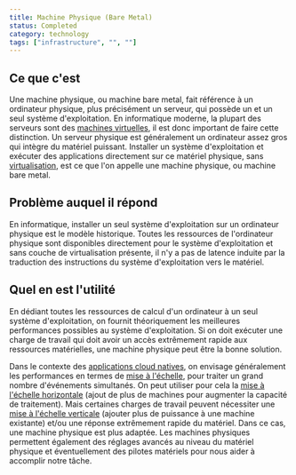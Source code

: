 ```yaml
---
title: Machine Physique (Bare Metal)
status: Completed
category: technology
tags: ["infrastructure", "", ""]
---
```


## Ce que c'est

Une machine physique, ou machine bare metal, fait référence à un ordinateur physique, plus précisément un serveur, qui possède un et un seul système d'exploitation.
En informatique moderne, la plupart des serveurs sont des [machines virtuelles](/virtual-machine/), il est donc important de faire cette distinction. 
Un serveur physique est généralement un ordinateur assez gros qui intègre du matériel puissant.
Installer un système d'exploitation et exécuter des applications directement sur ce matériel physique,
sans [virtualisation](/virtualization/), est ce que l'on appelle une machine physique, ou machine bare metal.

## Problème auquel il répond

En informatique, installer un seul système d'exploitation sur un ordinateur physique est le modèle historique.
Toutes les ressources de l'ordinateur physique sont disponibles directement pour le système d'exploitation et sans couche de virtualisation présente, il n'y a pas de latence induite par la traduction des instructions du système d'exploitation vers le matériel.

## Quel en est l'utilité

En dédiant toutes les ressources de calcul d'un ordinateur à un seul système d'exploitation,
on fournit théoriquement les meilleures performances possibles au système d'exploitation.
Si on doit exécuter une charge de travail qui doit avoir un accès extrêmement rapide aux ressources matérielles,
une machine physique peut être la bonne solution.

Dans le contexte des [applications cloud natives](/cloud-native-apps/),
on envisage généralement les performances en termes de [mise à l'échelle](/scalability/), pour traiter un grand nombre d'événements simultanés.
On peut utiliser pour cela la [mise à l'échelle horizontale](/horizontal-scaling/) (ajout de plus de machines pour augmenter la capacité de traitement).
Mais certaines charges de travail peuvent nécessiter une [mise à l'échelle verticale](/vertical-scaling/) (ajouter plus de puissance à une machine existante)
et/ou une réponse extrêmement rapide du matériel. Dans ce cas, une machine physique est plus adaptée.
Les machines physiques permettent également des réglages avancés au niveau du matériel physique et éventuellement des pilotes matériels pour nous aider à accomplir notre tâche.

